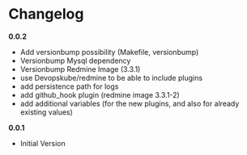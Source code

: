 # Changelog

**0.0.2**
- Add versionbump possibility (Makefile, versionbump)
- Versionbump Mysql dependency
- Versionbump Redmine Image (3.3.1)
- use Devopskube/redmine to be able to include plugins
- add persistence path for logs
- add github_hook plugin (redmine image 3.3.1-2)
- add additional variables (for the new plugins, and also for already existing values)

**0.0.1**
- Initial Version
